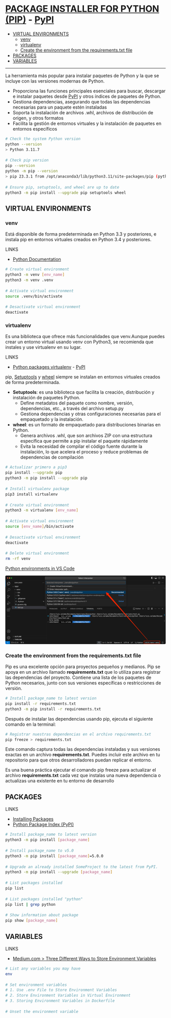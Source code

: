 # [PACKAGE INSTALLER FOR PYTHON (PIP)](https://pip.pypa.io/) - [PyPI](https://pypi.org/project/pip/)

<!--TOC-->

- [VIRTUAL ENVIRONMENTS](#virtual-environments)
  - [venv](#venv)
  - [virtualenv](#virtualenv)
  - [Create the environment from the requirements.txt file](#create-the-environment-from-the-requirementstxt-file)
- [PACKAGES](#packages)
- [VARIABLES](#variables)

<!--TOC-->

---

La herramienta más popular para instalar paquetes de Python y la que se incluye con las versiones modernas de Python.
- Proporciona las funciones principales esenciales para buscar, descargar e instalar paquetes desde [PyPI](https://pypi.org/) y otros índices de paquetes de Python.
- Gestiona dependencias, asegurando que todas las dependencias necesarias para un paquete estén instaladas
- Soporta la instalación de archivos .whl, archivos de distribución de origen, y otros formatos
- Facilita la gestión de entornos virtuales y la instalación de paquetes en entornos específicos

```bash
# Check the system Python version
python --version
> Python 3.11.7

# Check pip version
pip --version 
python -m pip --version
> pip 23.3.1 from /opt/anaconda3/lib/python3.11/site-packages/pip (python 3.11)

# Ensure pip, setuptools, and wheel are up to date
python3 -m pip install --upgrade pip setuptools wheel
```

## VIRTUAL ENVIRONMENTS

### venv

Está disponible de forma predeterminada en Python 3.3 y posteriores, e instala pip en entornos virtuales creados en Python 3.4 y posteriores.

LINKS
- [Python Documentation](https://docs.python.org/3/library/venv.html)

```bash
# Create virtual environment
python3 -m venv [env_name]
python3 -m venv .venv

# Activate virtual environment
source .venv/bin/activate

# Desactivate virtual environment
deactivate
```

### virtualenv

Es una biblioteca que ofrece más funcionalidades que venv.Aunque puedes crear un entorno virtual usando venv con Python3, se recomienda que instales y use virtualenv en su lugar.

LINKS
- [Python packages virtualenv](https://virtualenv.pypa.io/en/stable/index.html) - [PyPI](https://pypi.org/project/virtualenv/)

pip, [Setuptools](https://packaging.python.org/en/latest/key_projects/#setuptools) y [wheel](https://packaging.python.org/en/latest/key_projects/#wheel) siempre se instalan en entornos virtuales creados de forma predeterminada.

- **Setuptools**: es una biblioteca que facilita la creación, distribución y instalación de paquetes Python.
    - Define metadatos del paquete como nombre, versión, dependencias, etc., a través del archivo setup.py
    - Gestiona dependencias y otras configuraciones necesarias para el empaquetado y la instalación.
- **wheel**: es un formato de empaquetado para distribuciones binarias en Python. 
    - Genera archivos .whl, que son archivos ZIP con una estructura específica que permite a pip instalar el paquete rápidamente
    - Evita la necesidad de compilar el código fuente durante la instalación, lo que acelera el proceso y reduce problemas de dependencias de compilación

```bash
# Actualizar primero a pip3
pip install --upgrade pip
python3 -m pip install --upgrade pip

# Install virtualenv package
pip3 install virtualenv  

# Create virtual environment
python3 -m virtualenv [env_name]

# Activate virtual environment
source [env_name]/bin/activate

# Desactivate virtual environment
deactivate

# Delete virtual environment
rm -rf venv
```
[Python environments in VS Code](https://code.visualstudio.com/docs/python/environments)

![alt text](img/vsc_interpreter.png)

### Create the environment from the requirements.txt file

Pip es una excelente opción para proyectos pequeños y medianos. Pip se apoya en un archivo llamado **requirements.txt** que lo utiliza para registrar las dependencias del proyecto. Contiene una lista de los paquetes de Python necesarios, junto con sus versiones específicas o restricciones de versión.

```bash
# Install package_name to latest version
pip install -r requirements.txt
python3 -m pip install -r requirements.txt
```

Después de instalar las dependencias usando pip, ejecuta el siguiente comando en la terminal:

```bash
# Registrar nuestras dependencias en el archivo requirements.txt
pip freeze > requirements.txt
```

Este comando captura todas las dependencias instaladas y sus versiones exactas en un archivo **requirements.txt**. Puedes incluir este archivo en tu repositorio para que otros desarrolladores puedan replicar el entorno.

Es una buena práctica ejecutar el comando pip freeze para actualizar el archivo **requirements.txt** cada vez que instalas una nueva dependencia o actualizas una existente en tu entorno de desarrollo

## PACKAGES

LINKS

- [Installing Packages](https://packaging.python.org/en/latest/tutorials/installing-packages)
- [Python Package Index (PyPI)](https://pypi.org/)

```bash
# Install package_name to latest version
python3 -m pip install [package_name]

# Install package_name to v5.0
python3 -m pip install [package_name]=5.0.0

# Upgrade an already installed SomeProject to the latest from PyPI.
python3 -m pip install --upgrade [package_name]

# List packages installed
pip list

# List packages installed "python"
pip list | grep python

# Show information about package
pip show [package_name]
```

## VARIABLES


LINKS

- [Medium.com > Three Different Ways to Store Environment Variables](https://medium.com/@dataproducts/python-three-different-ways-to-store-environment-variables-15224952f31b)

```bash
# List any variables you may have
env

# Set environment variables
# 1. Use .env File to Store Environment Variables
# 2. Store Environment Variables in Virtual Environment
# 3. Storing Environment Variables in Dockerfile

# Unset the environment variable
```

